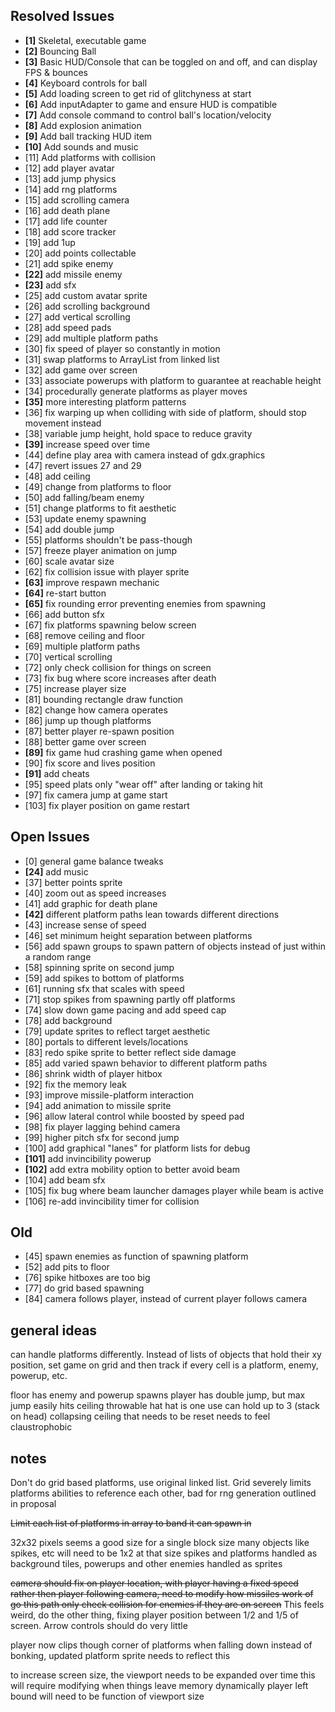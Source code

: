 ## Resolved Issues ##

- **[1]** Skeletal, executable game
- **[2]** Bouncing Ball
- **[3]** Basic HUD/Console that can be toggled on and off, and can display FPS & bounces
- **[4]** Keyboard controls for ball
- **[5]** Add loading screen to get rid of glitchyness at start
- **[6]** Add inputAdapter to game and ensure HUD is compatible
- **[7]** Add console command to control ball's location/velocity
- **[8]** Add explosion animation
- **[9]** Add ball tracking HUD item
- **[10]** Add sounds and music
 - [11] Add platforms with collision
 - [12] add player avatar
 - [13] add jump physics
 - [14] add rng platforms
 - [15] add scrolling camera
 - [16] add death plane
 - [17] add life counter
 - [18] add score tracker
 - [19] add 1up
 - [20] add points collectable
 - [21] add spike enemy
 - **[22]** add missile enemy
 - **[23]** add sfx
 - [25] add custom avatar sprite
 - [26] add scrolling background
 - [27] add vertical scrolling
 - [28] add speed pads
 - [29] add multiple platform paths
 - [30] fix speed of player so constantly in motion
 - [31] swap platforms to ArrayList from linked list
 - [32] add game over screen
 - [33] associate powerups with platform to guarantee at reachable height
 - [34] procedurally generate platforms as player moves
 - **[35]** more interesting platform patterns
 - [36] fix warping up when colliding with side of platform, should stop movement instead
 - [38] variable jump height, hold space to reduce gravity
 - **[39]** increase speed over time
 - [44] define play area with camera instead of gdx.graphics
 - [47] revert issues 27 and 29
 - [48] add ceiling
 - [49] change from platforms to floor
 - [50] add falling/beam enemy
 - [51] change platforms to fit aesthetic
 - [53] update enemy spawning
 - [54] add double jump
 - [55] platforms shouldn't be pass-though
 - [57] freeze player animation on jump
 - [60] scale avatar size
 - [62] fix collision issue with player sprite
 - **[63]** improve respawn mechanic
 - **[64]** re-start button
 - **[65]** fix rounding error preventing enemies from spawning
 - [66] add button sfx
 - [67] fix platforms spawning below screen
 - [68] remove ceiling and floor
 - [69] multiple platform paths
 - [70] vertical scrolling
 - [72] only check collision for things on screen
 - [73] fix bug where score increases after death
 - [75] increase player size
 - [81] bounding rectangle draw function
 - [82] change how camera operates
 - [86] jump up though platforms
 - [87] better player re-spawn position
 - [88] better game over screen
 - **[89]** fix game hud crashing game when opened
 - [90] fix score and lives position
 - **[91]** add cheats
 - [95] speed plats only "wear off" after landing or taking hit
 - [97] fix camera jump at game start
 - [103] fix player position on game restart


## Open Issues ##

 - [0] general game balance tweaks
 - **[24]** add music
 - [37] better points sprite
 - [40] zoom out as speed increases
 - [41] add graphic for death plane
 - **[42]** different platform paths lean towards different directions
 - [43] increase sense of speed
 - [46] set minimum height separation between platforms
 - [56] add spawn groups to spawn pattern of objects instead of just within a random range
 - [58] spinning sprite on second jump
 - [59] add spikes to bottom of platforms
 - [61] running sfx that scales with speed
 - [71] stop spikes from spawning partly off platforms
 - [74] slow down game pacing and add speed cap
 - [78] add background
 - [79] update sprites to reflect target aesthetic
 - [80] portals to different levels/locations
 - [83] redo spike sprite to better reflect side damage
 - [85] add varied spawn behavior to different platform paths
 - [86] shrink width of player hitbox
 - [92] fix the memory leak
 - [93] improve missile-platform interaction
 - [94] add animation to missile sprite
 - [96] allow lateral control while boosted by speed pad
 - [98] fix player lagging behind camera
 - [99] higher pitch sfx for second jump
 - [100] add graphical "lanes" for platform lists for debug
 - **[101]** add invincibility powerup
 - **[102]** add extra mobility option to better avoid beam
 - [104] add beam sfx
 - [105] fix bug where beam launcher damages player while beam is active
 - [106] re-add invincibility timer for collision
 

 ## Old ##
 - [45] spawn enemies as function of spawning platform
 - [52] add pits to floor
 - [76] spike hitboxes are too big
 - [77] do grid based spawning
 - [84] camera follows player, instead of current player follows camera


## general ideas ##
can handle platforms differently. Instead of lists of objects that hold their xy position, set game on grid and then track if every cell is a platform, enemy, powerup, etc.

floor has enemy and powerup spawns
player has double jump, but max jump easily hits ceiling
throwable hat
hat is one use
can hold up to 3 (stack on head)
collapsing ceiling that needs to be reset
needs to feel claustrophobic

## notes ##
Don't do grid based platforms, use original linked list. Grid severely limits platforms abilities to reference each other, bad for rng generation outlined in proposal

~~Limit each list of platforms in array to band it can spawn in~~

32x32 pixels seems a good size for a single block size
many objects like spikes, etc will need to be 1x2 at that size
spikes and platforms handled as background tiles, powerups and other enemies handled as sprites

~~camera should fix on player location, with player having a fixed speed rather then player following camera, need to modify how missiles work of go this path
only check collision for enemies if they are on screen~~ This feels weird, do the other thing, fixing player position between 1/2 and 1/5 of screen. Arrow controls should do very little

player now clips though corner of platforms when falling down instead of bonking, updated platform sprite needs to reflect this

to increase screen size, the viewport needs to be expanded over time
this will require modifying when things leave memory dynamically
player left bound will need to be function of viewport size